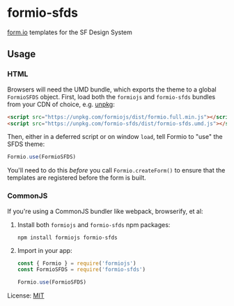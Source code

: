 # formio-sfds
[form.io] templates for the SF Design System

## Usage

### HTML
Browsers will need the UMD bundle, which exports the theme to a global `FormioSFDS` object. First, load both the `formiojs` and `formio-sfds` bundles from your CDN of choice, e.g. [unpkg]:

```html
<script src="https://unpkg.com/formiojs/dist/formio.full.min.js"></script>
<script src="https://unpkg.com/formio-sfds/dist/formio-sfds.umd.js"></script>
```

Then, either in a deferred script or on window `load`, tell Formio to "use" the SFDS theme:

```js
Formio.use(FormioSFDS)
```

You'll need to do this _before_ you call `Formio.createForm()` to ensure that the templates are registered before the form is built.

### CommonJS

If you're using a CommonJS bundler like webpack, browserify, et al:

1. Install both `formiojs` and `formio-sfds` npm packages:

   ```
   npm install formiojs formio-sfds
   ```

2. Import in your app:

    ```js
    const { Formio } = require('formiojs')
    const FormioSFDS = require('formio-sfds')

    Formio.use(FormioSFDS)
    ```

License: [MIT](./LICENSE)

[form.io]: https://form.io
[unpkg]: https://unpkg.com
